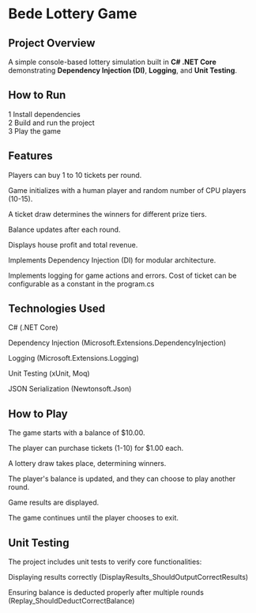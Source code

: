 ﻿# Bede Lottery Game

## Project Overview
A simple console-based lottery simulation built in **C# .NET Core** demonstrating **Dependency Injection (DI)**, **Logging**, and **Unit Testing**.

## How to Run
1️ Install dependencies  
2️ Build and run the project  
3️ Play the game 

##  Features

Players can buy 1 to 10 tickets per round.

Game initializes with a human player and random number of CPU players (10-15).

A ticket draw determines the winners for different prize tiers.

Balance updates after each round.

Displays house profit and total revenue.

Implements Dependency Injection (DI) for modular architecture.

Implements logging for game actions and errors.
Cost of ticket can be configurable as a constant in the program.cs

## Technologies Used

C# (.NET Core)

Dependency Injection (Microsoft.Extensions.DependencyInjection)

Logging (Microsoft.Extensions.Logging)

Unit Testing (xUnit, Moq)

JSON Serialization (Newtonsoft.Json)

## How to Play

The game starts with a balance of $10.00.

The player can purchase tickets (1-10) for $1.00 each.

A lottery draw takes place, determining winners.

The player's balance is updated, and they can choose to play another round.

Game results are displayed.

The game continues until the player chooses to exit.

## Unit Testing

The project includes unit tests to verify core functionalities:

Displaying results correctly (DisplayResults_ShouldOutputCorrectResults)

Ensuring balance is deducted properly after multiple rounds (Replay_ShouldDeductCorrectBalance)